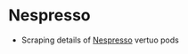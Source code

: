 # Nespresso
* Scraping details of [Nespresso](https://www.nespresso.com/uk/en/order/capsules/vertuo) vertuo pods

